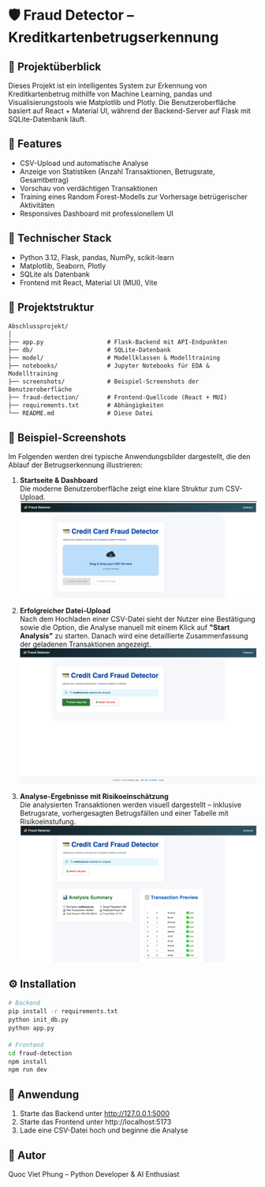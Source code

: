 # 🛡️ Fraud Detector – Kreditkartenbetrugserkennung

## 📌 Projektüberblick

Dieses Projekt ist ein intelligentes System zur Erkennung von Kreditkartenbetrug mithilfe von Machine Learning, pandas und Visualisierungstools wie Matplotlib und Plotly. Die Benutzeroberfläche basiert auf React + Material UI, während der Backend-Server auf Flask mit SQLite-Datenbank läuft.

## 🎯 Features

- CSV-Upload und automatische Analyse
- Anzeige von Statistiken (Anzahl Transaktionen, Betrugsrate, Gesamtbetrag)
- Vorschau von verdächtigen Transaktionen
- Training eines Random Forest-Modells zur Vorhersage betrügerischer Aktivitäten
- Responsives Dashboard mit professionellem UI

## 🧠 Technischer Stack

- Python 3.12, Flask, pandas, NumPy, scikit-learn
- Matplotlib, Seaborn, Plotly
- SQLite als Datenbank
- Frontend mit React, Material UI (MUI), Vite

## 🧱 Projektstruktur

```
Abschlussprojekt/
│
├── app.py                  # Flask-Backend mit API-Endpunkten
├── db/                     # SQLite-Datenbank
├── model/                  # Modellklassen & Modelltraining
├── notebooks/              # Jupyter Notebooks für EDA & Modelltraining
├── screenshots/            # Beispiel-Screenshots der Benutzeroberfläche
├── fraud-detection/        # Frontend-Quellcode (React + MUI)
├── requirements.txt        # Abhängigkeiten
└── README.md               # Diese Datei
```

## 🧪 Beispiel-Screenshots

Im Folgenden werden drei typische Anwendungsbilder dargestellt, die den Ablauf der Betrugserkennung illustrieren:

1. **Startseite & Dashboard**  
   Die moderne Benutzeroberfläche zeigt eine klare Struktur zum CSV-Upload.  
   ![Übersicht](screenshots/app_overview.png)

2. **Erfolgreicher Datei-Upload**  
   Nach dem Hochladen einer CSV-Datei sieht der Nutzer eine Bestätigung sowie die Option, die Analyse manuell mit einem Klick auf **"Start Analysis"** zu starten. Danach wird eine detaillierte Zusammenfassung der geladenen Transaktionen angezeigt.  
   ![Upload](screenshots/upload_success.png)

3. **Analyse-Ergebnisse mit Risikoeinschätzung**  
   Die analysierten Transaktionen werden visuell dargestellt – inklusive Betrugsrate, vorhergesagten Betrugsfällen und einer Tabelle mit Risikoeinstufung.  
   ![Analyse](screenshots/analysis_results.png)

## ⚙️ Installation

```bash
# Backend
pip install -r requirements.txt
python init_db.py
python app.py

# Frontend
cd fraud-detection
npm install
npm run dev
```

## 🚀 Anwendung

1. Starte das Backend unter http://127.0.0.1:5000
2. Starte das Frontend unter http://localhost:5173
3. Lade eine CSV-Datei hoch und beginne die Analyse

## 👤 Autor

Quoc Viet Phung – Python Developer & AI Enthusiast